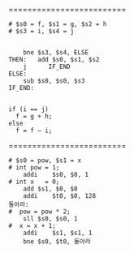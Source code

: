 
=========================
```
# $s0 = f, $s1 = g, $s2 = h
# $s3 = i, $s4 = j


	bne $s3, $s4, ELSE
THEN:	add $s0, $s1, $s2
	j      IF_END
ELSE:
	sub $s0, $s0, $s3
IF_END:


if (i == j)
  f = g + h;
else
  f = f – i;
```
=========================
```
# $s0 = pow, $s1 = x
# int pow = 1;
	addi	$s0, $0, 1
# int x   = 0;
	add	$s1, $0, $0
	addi	$t0, $0, 128
돌아라:
#  pow = pow * 2;
	sll	$s0, $s0, 1
#  x = x + 1;
	addi	$s1, $s1, 1
	bne	$s0, $t0, 돌아라

```
